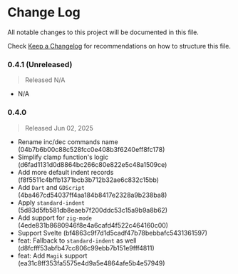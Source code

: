 # Change Log

All notable changes to this project will be documented in this file.

Check [Keep a Changelog](http://keepachangelog.com/) for recommendations on how to structure this file.


### 0.4.1 (Unreleased)
> Released N/A

* N/A

### 0.4.0
> Released Jun 02, 2025

* Rename inc/dec commands name (04b7b6b00c88c528fcc0e408b3f6240eff8fc178)
* Simplify clamp function's logic (d6fad1131d0d8864bc266c80e822e5c48a1509ce)
* Add more default indent records (f8f5511c4bffb1371bcb3b712b32ae6c832c15bb)
* Add `Dart` and `GDScript` (4ba467cd54037ff4aa184b8417e2328a9b238ba8)
* Apply `standard-indent` (5d83d5fb581db8eaeb7f200ddc53c15a9b9a8b62)
* Add support for `zig-mode` (4ede831b8680946f8e4a6cafd4f522c464160c00)
* Support Svelte (bf4863c9f7d1d5cadf47b78bebbafc5431361597)
* feat: Fallback to `standard-indent` as well (d8fcfff53abfb47cc806c99ebb7b151e9fff4811)
* feat: Add `Magik` support (ea31c8ff353fa5575e4d9a5e4864afe5b4e57949)
